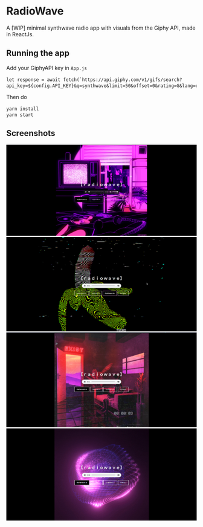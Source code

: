 # RadioWave
A [WIP] minimal synthwave radio app with visuals from the Giphy API, made in ReactJs.

## Running the app
Add your GiphyAPI key in `App.js`
```
let response = await fetch(`https://api.giphy.com/v1/gifs/search?api_key=${config.API_KEY}&q=synthwave&limit=50&offset=0&rating=G&lang=en`)
```
Then do
```
yarn install
yarn start
```
## Screenshots
<img src="screenshots/4.png"/>
<img src="screenshots/1.png"/>
<img src="screenshots/2.png"/>
<img src="screenshots/3.png"/>
